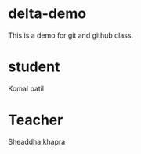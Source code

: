 # delta-demo
This is a demo for git and github class.

# student
Komal patil

# Teacher
Sheaddha khapra 